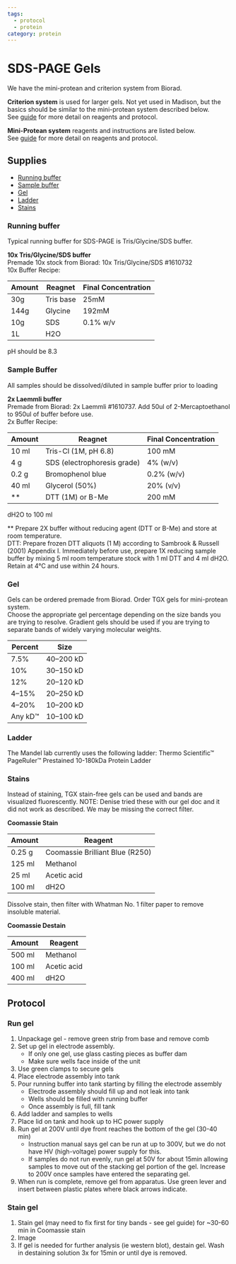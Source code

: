 ```yaml
---
tags:
  - protocol
  - protein
category: protein
---
```

# SDS-PAGE Gels

We have the mini-protean and criterion system from Biorad.

**Criterion system** is used for larger gels. Not yet used in Madison, but the basics should be similar to the mini-protean system described below.  
See [guide](https://www.bio-rad.com/webroot/web/pdf/lsr/literature/Bulletin_4006183A.pdf) for more detail on reagents and protocol.

**Mini-Protean system** reagents and instructions are listed below.  
See [guide](https://www.bio-rad.com/webroot/web/pdf/lsr/literature/Bulletin_1658100.pdf) for more detail on reagents and protocol.

## Supplies
- [Running buffer](#running-buffer)  
- [Sample buffer](#sample-buffer)  
- [Gel](#gel)
- [Ladder](#ladder)
- [Stains](#stains)

### Running buffer
Typical running buffer for SDS-PAGE is Tris/Glycine/SDS buffer.  

**10x Tris/Glycine/SDS buffer**    
    Premade 10x stock from Biorad: 10x Tris/Glycine/SDS #1610732  
    10x Buffer Recipe:
    
   Amount | Reagnet | Final Concentration
   -- | -- | --
   30g | Tris base | 25mM
   144g | Glycine | 192mM
   10g | SDS | 0.1% w/v
   1L | H2O |
    
   pH should be 8.3
    
    

### Sample Buffer
All samples should be dissolved/diluted in sample buffer prior to loading

**2x Laemmli buffer**   
    Premade from Biorad: 2x Laemmli #1610737. Add 50ul of 2-Mercaptoethanol to 950ul of buffer before use.  
    2x Buffer Recipe:
    
   Amount | Reagnet | Final Concentration
   -- | -- | --
   10 ml | Tris-Cl (1M, pH 6.8) | 100 mM
   4 g | SDS (electrophoresis grade) | 4% (w/v)
   0.2 g | Bromophenol blue | 0.2% (w/v)
   40 ml | Glycerol (50%) | 20% (v/v)
   ** | DTT (1M) or B-Me | 200 mM
            
   dH2O to 100 ml
           
** Prepare 2X buffer without reducing agent (DTT or B-Me) and store at room temperature.   
DTT: Prepare frozen DTT aliquots (1 M) according to Sambrook & Russell (2001) Appendix I. Immediately before use, prepare 1X reducing sample buffer by mixing 5 ml room temperature stock with 1 ml DTT and 4 ml dH2O. Retain at 4°C and use within 24 hours.


### Gel
Gels can be ordered premade from Biorad. Order TGX gels for mini-protean system.  
Choose the appropriate gel percentage depending on the size bands you are trying to resolve. Gradient gels should be used if you are trying to separate bands of widely varying molecular weights.

Percent|Size
--|--
7.5% | 40–200 kD
10% | 30–150 kD
12% | 20–120 kD
4–15% | 20–250 kD
4–20% | 10–200 kD
Any kD™ | 10–100 kD

### Ladder
The Mandel lab currently uses the following ladder: Thermo Scientific™ PageRuler™ Prestained 10-180kDa Protein Ladder

### Stains
Instead of staining, TGX stain-free gels can be used and bands are visualized fluorescently. NOTE: Denise tried these with our gel doc and it did not work as described. We may be missing the correct filter. 

**Coomassie Stain**

Amount | Reagent
-- | --
0.25 g | Coomassie Brilliant Blue (R250)
125 ml | Methanol
25 ml | Acetic acid
100 ml | dH2O

Dissolve stain, then filter with Whatman No. 1 filter paper to remove insoluble material.

**Coomassie Destain**

Amount | Reagent
-- | --
500 ml | Methanol
100 ml | Acetic acid
400 ml | dH2O


## Protocol

### Run gel
1. Unpackage gel - remove green strip from base and remove comb
2. Set up gel in electrode assembly.
    - If only one gel, use glass casting pieces as buffer dam
    - Make sure wells face inside of the unit
1. Use green clamps to secure gels
1. Place electrode assembly into tank
1. Pour running buffer into tank starting by filling the electrode assembly
    - Electrode assembly should fill up and not leak into tank
    - Wells should be filled with running buffer
    - Once assembly is full, fill tank
1. Add ladder and samples to wells
1. Place lid on tank and hook up to HC power supply
1. Run gel at 200V until dye front reaches the bottom of the gel (30-40 min)
    - Instruction manual says gel can be run at up to 300V, but we do not have HV (high-voltage) power supply for this.
    - If samples do not run evenly, run gel at 50V for about 15min allowing samples to move out of the stacking gel portion of the gel. Increase to 200V once samples have entered the separating gel.
1. When run is complete, remove gel from apparatus. Use green lever and insert between plastic plates where black arrows indicate.

### Stain gel
1. Stain gel (may need to fix first for tiny bands - see gel guide) for ~30-60 min in Coomassie stain
1. Image
1. If gel is needed for further analysis (ie western blot), destain gel. Wash in destaining solution 3x for 15min or until dye is removed.

